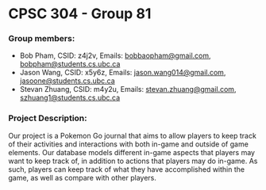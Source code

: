# CPSC 304 - Group 81

### Group members:

- Bob Pham, CSID: z4j2v, Emails: bobbaopham@gmail.com, bobpham@students.cs.ubc.ca
- Jason Wang, CSID: x5y6z, Emails: jason.wang014@gmail.com, jasoone@students.cs.ubc.ca
- Stevan Zhuang, CSID: m4y2u, Emails: stevan.zhuang@gmail.com, szhuang1@students.cs.ubc.ca

### Project Description:
Our project is a Pokemon Go journal that aims to allow players to keep track of their activities
and interactions with both in-game and outside of game elements. Our database models
different in-game aspects that players may want to keep track of, in addition to actions that
players may do in-game. As such, players can keep track of what they have accomplished within
the game, as well as compare with other players.
